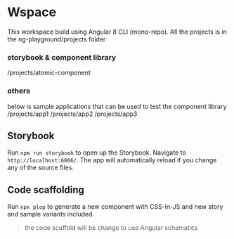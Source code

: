 # Wspace

This workspace build using Angular 8 CLI (mono-repo). All the projects is in the ng-playground/projects folder

### storybook & component library
/projects/atomic-component

### others
below is sample applications that can be used to test the component library
/projects/app1
/projects/app2
/projects/app3

## Storybook

Run `npm run storybook` to open up the Storybook. Navigate to `http://localhost:6006/`. The app will automatically reload if you change any of the source files.

## Code scaffolding

Run `npx plop` to generate a new component with CSS-in-JS and new story and sample variants included.

> the code scaffold will be change to use Angular schematics 

